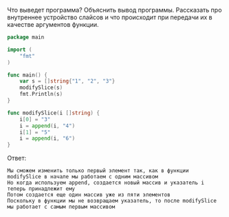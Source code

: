 Что выведет программа? Объяснить вывод программы. Рассказать про внутреннее устройство слайсов и что происходит при передачи их в качестве аргументов функции.

```go
package main

import (
	"fmt"
)

func main() {
	var s = []string{"1", "2", "3"}
	modifySlice(s)
	fmt.Println(s)
}

func modifySlice(i []string) {
	i[0] = "3"
	i = append(i, "4")
	i[1] = "5"
	i = append(i, "6")
}
```

Ответ:
```
Мы сможем изменить только первый элемент так, как в функции modifySlice в начале мы работаем с одним массивом
Но когда используем append, создается новый массив и указатель i теперь принадлежит ему
Потом создается еще один массив уже из пяти элементов
Поскольку в функции мы не возвращаем указатель, то после modifySlice мы работает с самым первым массивом

```
